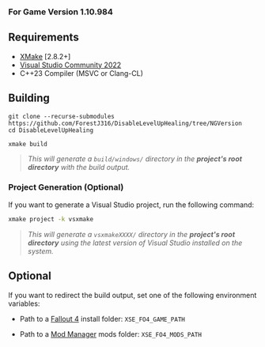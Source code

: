 ### For Game Version 1.10.984
## Requirements
* [XMake](https://xmake.io) [2.8.2+]
* [Visual Studio Community 2022](https://visualstudio.microsoft.com/)
* C++23 Compiler (MSVC or Clang-CL)

## Building
```
git clone --recurse-submodules https://github.com/ForestJ316/DisableLevelUpHealing/tree/NGVersion
cd DisableLevelUpHealing

xmake build
```
> *This will generate a `build/windows/` directory in the **project's root directory** with the build output.*

### Project Generation (Optional)
If you want to generate a Visual Studio project, run the following command:
```bat
xmake project -k vsxmake
```
> *This will generate a `vsxmakeXXXX/` directory in the **project's root directory** using the latest version of Visual Studio installed on the system.*

## Optional
If you want to redirect the build output, set one of the following environment variables:

* Path to a [Fallout 4](https://store.steampowered.com/app/377160) install folder: `XSE_FO4_GAME_PATH`

* Path to a [Mod Manager](https://www.modorganizer.org/) mods folder: `XSE_FO4_MODS_PATH`
